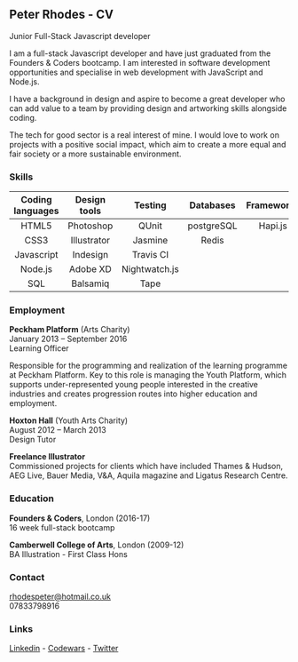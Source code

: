 ## Peter Rhodes - CV
Junior Full-Stack Javascript developer

I am a full-stack Javascript developer and have just graduated from the Founders & Coders bootcamp. I am interested in software development opportunities and specialise in web development with JavaScript and Node.js.

I have a background in design and aspire to become a great developer who can add value to a team by providing design and artworking skills alongside coding.

The tech for good sector is a real interest of mine. I would love to work on projects with a positive social impact, which aim to create a more equal and fair society or a more sustainable environment.  

### Skills

Coding languages | Design tools |   Testing     |   Databases  |  Frameworks  | Other tools
:---------------:|:------------:|:-------------:|:------------:|:-----------: |:-----------:
     HTML5       |  Photoshop   |     QUnit     |  postgreSQL  |    Hapi.js   |  Git/Github    
     CSS3        | Illustrator  |    Jasmine    |    Redis     |              |    Heroku   
  Javascript     |   Indesign   |  Travis CI    |              |              |  Handlebars
    Node.js      |   Adobe XD   | Nightwatch.js |              |              |             
    	SQL         |   Balsamiq   |     Tape      |              |              |             

### Employment

**Peckham Platform** (Arts Charity) <br>
January 2013 – September 2016 <br>
Learning Officer

Responsible for the programming and realization of the learning programme at Peckham Platform. Key to this role is managing the Youth Platform, which supports under-represented young people interested in the creative industries and creates progression routes into higher education and employment.

**Hoxton Hall** (Youth Arts Charity) <br>
August 2012 – March 2013 <br>
Design Tutor

**Freelance Illustrator**<br>
Commissioned projects for clients which have included Thames & Hudson, AEG Live, Bauer Media, V&A, Aquila magazine and Ligatus Research Centre.

### Education
**Founders & Coders**, London (2016-17) <br>
16 week full-stack bootcamp

**Camberwell College of Arts**, London (2009-12) <br>
BA Illustration - First Class Hons

### Contact

rhodespeter@hotmail.co.uk <br>
07833798916

### Links
[Linkedin](https://www.linkedin.com/in/peter-rhodes-b7655967) -
[Codewars](https://www.codewars.com/users/Peter%20Rhodes) -
[Twitter](https://twitter.com/PeterJRhodes)
